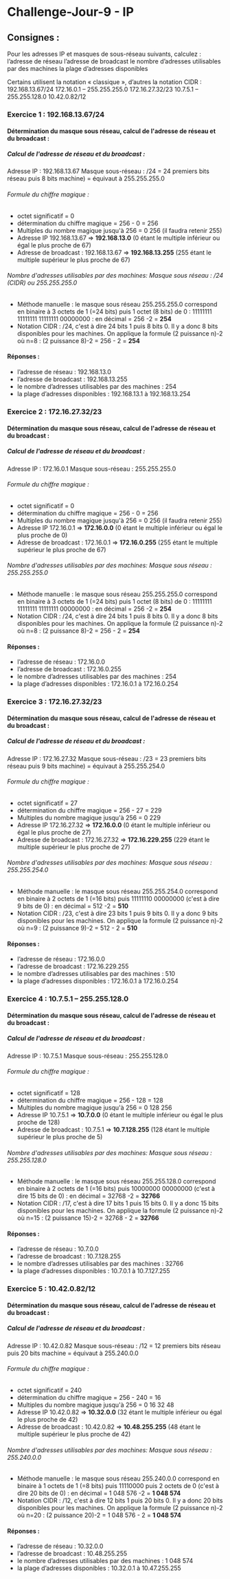 # Challenge-Jour-9 - IP

## Consignes :
Pour les adresses IP et masques de sous-réseau suivants, calculez :
    l’adresse de réseau
    l’adresse de broadcast
    le nombre d’adresses utilisables par des machines
    la plage d’adresses disponibles

Certains utilisent la notation « classique », d’autres la notation CIDR :
    192.168.13.67/24
    172.16.0.1 – 255.255.255.0
    172.16.27.32/23
    10.7.5.1 – 255.255.128.0
    10.42.0.82/12


### Exercice 1 : 192.168.13.67/24
#### Détermination du masque sous réseau, calcul de l'adresse de réseau et du broadcast :

##### Calcul de l'adresse de réseau et du broadcast :
Adresse IP : 192.168.13.67
Masque sous-réseau : /24 = 24 premiers bits réseau puis 8 bits machine) = équivaut à 255.255.255.0

###### Formule du chiffre magique :
 - octet significatif = 0
 - détermination du chiffre magique = 256 - 0 = 256
 - Multiples du nombre magique jusqu'à 256 = 0  256 (il faudra retenir 255)
 - Adresse IP 192.168.13.67 => **192.168.13.0** (0 étant le multiple inférieur ou égal le plus proche de 67)
 - Adresse de broadcast : 192.168.13.67 => **192.168.13.255** (255 étant le multiple supérieur le plus proche de 67)

###### Nombre d'adresses utilisables par des machines: Masque sous réseau : /24 (CIDR) ou 255.255.255.0
- Méthode manuelle : le masque sous réseau 255.255.255.0 correspond en binaire à 3 octets de 1 (=24 bits) puis 1 octet (8 bits) de 0 : 11111111 11111111 11111111 00000000 : en décimal = 256 -2 = **254**
- Notation CIDR : /24, c'est à dire 24 bits 1 puis 8 bits 0. Il y a donc 8 bits disponibles pour les machines.
  On applique la formule (2 puissance n)-2 où n=8 : (2 puissance 8)-2 = 256 - 2 = **254**

#### Réponses :
- l’adresse de réseau : 192.168.13.0
- l’adresse de broadcast : 192.168.13.255
- le nombre d’adresses utilisables par des machines : 254
- la plage d’adresses disponibles : 192.168.13.1 à 192.168.13.254


### Exercice 2 : 172.16.27.32/23
#### Détermination du masque sous réseau, calcul de l'adresse de réseau et du broadcast :

##### Calcul de l'adresse de réseau et du broadcast :
Adresse IP : 172.16.0.1
Masque sous-réseau : 255.255.255.0

###### Formule du chiffre magique :
 - octet significatif = 0
 - détermination du chiffre magique = 256 - 0 = 256
 - Multiples du nombre magique jusqu'à 256 = 0  256 (il faudra retenir 255)
 - Adresse IP 172.16.0.1 => **172.16.0.0** (0 étant le multiple inférieur ou égal le plus proche de 0)
 - Adresse de broadcast : 172.16.0.1 => **172.16.0.255** (255 étant le multiple supérieur le plus proche de 67)

###### Nombre d'adresses utilisables par des machines: Masque sous réseau : 255.255.255.0
- Méthode manuelle : le masque sous réseau 255.255.255.0 correspond en binaire à 3 octets de 1 (=24 bits) puis 1 octet (8 bits) de 0 : 11111111 11111111 11111111 00000000 : en décimal = 256 -2 = **254**
- Notation CIDR : /24, c'est à dire 24 bits 1 puis 8 bits 0. Il y a donc 8 bits disponibles pour les machines.
  On applique la formule (2 puissance n)-2 où n=8 : (2 puissance 8)-2 = 256 - 2 = **254**

#### Réponses :
- l’adresse de réseau : 172.16.0.0
- l’adresse de broadcast : 172.16.0.255
- le nombre d’adresses utilisables par des machines : 254
- la plage d’adresses disponibles : 172.16.0.1 à 172.16.0.254


### Exercice 3 :  172.16.27.32/23
#### Détermination du masque sous réseau, calcul de l'adresse de réseau et du broadcast :

##### Calcul de l'adresse de réseau et du broadcast :
Adresse IP : 172.16.27.32
Masque sous-réseau : /23 = 23 premiers bits réseau puis 9 bits machine) = équivaut à 255.255.254.0

###### Formule du chiffre magique :
 - octet significatif = 27
 - détermination du chiffre magique = 256 - 27 = 229
 - Multiples du nombre magique jusqu'à 256 = 0  229
 - Adresse IP 172.16.27.32 => **172.16.0.0** (0 étant le multiple inférieur ou égal le plus proche de 27)
 - Adresse de broadcast : 172.16.27.32 => **172.16.229.255** (229 étant le multiple supérieur le plus proche de 27)

###### Nombre d'adresses utilisables par des machines: Masque sous réseau : 255.255.254.0
- Méthode manuelle : le masque sous réseau 255.255.254.0 correspond en binaire à 2 octets de 1 (=16 bits) puis 11111110 00000000 (c'est à dire 9 bits de 0) : en décimal = 512 -2 = **510**
- Notation CIDR : /23, c'est à dire 23 bits 1 puis 9 bits 0. Il y a donc 9 bits disponibles pour les machines.
  On applique la formule (2 puissance n)-2 où n=9 : (2 puissance 9)-2 = 512 - 2 = **510**

#### Réponses :
- l’adresse de réseau : 172.16.0.0
- l’adresse de broadcast : 172.16.229.255
- le nombre d’adresses utilisables par des machines : 510
- la plage d’adresses disponibles : 172.16.0.1 à 172.16.0.254


### Exercice 4 :  10.7.5.1 – 255.255.128.0
#### Détermination du masque sous réseau, calcul de l'adresse de réseau et du broadcast :

##### Calcul de l'adresse de réseau et du broadcast :
Adresse IP : 10.7.5.1
Masque sous-réseau : 255.255.128.0

###### Formule du chiffre magique :
 - octet significatif = 128
 - détermination du chiffre magique = 256 - 128 = 128
 - Multiples du nombre magique jusqu'à 256 = 0  128  256
 - Adresse IP 10.7.5.1 => **10.7.0.0** (0 étant le multiple inférieur ou égal le plus proche de 128)
 - Adresse de broadcast : 10.7.5.1 => **10.7.128.255** (128 étant le multiple supérieur le plus proche de 5)

###### Nombre d'adresses utilisables par des machines: Masque sous réseau : 255.255.128.0
- Méthode manuelle : le masque sous réseau 255.255.128.0 correspond en binaire à 2 octets de 1 (=16 bits) puis 10000000 00000000 (c'est à dire 15 bits de 0) : en décimal = 32768 -2 = **32766**
- Notation CIDR : /17, c'est à dire 17 bits 1 puis 15 bits 0. Il y a donc 15 bits disponibles pour les machines.
  On applique la formule (2 puissance n)-2 où n=15 : (2 puissance 15)-2 = 32768 - 2 = **32766**

#### Réponses :
- l’adresse de réseau : 10.7.0.0
- l’adresse de broadcast : 10.7.128.255
- le nombre d’adresses utilisables par des machines : 32766
- la plage d’adresses disponibles : 10.7.0.1 à 10.7.127.255


### Exercice 5 :  10.42.0.82/12
#### Détermination du masque sous réseau, calcul de l'adresse de réseau et du broadcast :

##### Calcul de l'adresse de réseau et du broadcast :
Adresse IP : 10.42.0.82
Masque sous-réseau : /12 = 12 premiers bits réseau puis 20 bits machine = équivaut à 255.240.0.0

###### Formule du chiffre magique :
 - octet significatif = 240
 - détermination du chiffre magique = 256 - 240 = 16
 - Multiples du nombre magique jusqu'à 256 = 0  16 32 48
 - Adresse IP 10.42.0.82 => **10.32.0.0** (32 étant le multiple inférieur ou égal le plus proche de 42)
 - Adresse de broadcast : 10.42.0.82 => **10.48.255.255** (48 étant le multiple supérieur le plus proche de 42)

###### Nombre d'adresses utilisables par des machines: Masque sous réseau : 255.240.0.0
- Méthode manuelle : le masque sous réseau 255.240.0.0 correspond en binaire à 1 octets de 1 (=8 bits) puis 11110000 puis 2 octets de 0 (c'est à dire 20 bits de 0) : en décimal = 1 048 576 -2 = **1 048 574**
- Notation CIDR : /12, c'est à dire 12 bits 1 puis 20 bits 0. Il y a donc 20 bits disponibles pour les machines.
  On applique la formule (2 puissance n)-2 où n=20 : (2 puissance 20)-2 = 1 048 576 - 2 = **1 048 574**

#### Réponses :
- l’adresse de réseau : 10.32.0.0
- l’adresse de broadcast : 10.48.255.255
- le nombre d’adresses utilisables par des machines : 1 048 574
- la plage d’adresses disponibles : 10.32.0.1 à 10.47.255.255
